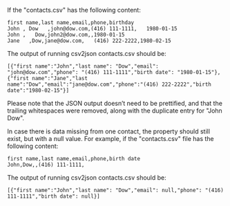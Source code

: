 If the "contacts.csv" has the following content:

```
first name,last name,email,phone,birthday
John , Dow   ,john@dow.com,(416) 111-1111,   1980-01-15
John ,   Dow,john2@dow.com,,1980-01-15
Jane   ,Dow,jane@dow.com,   (416) 222-2222,1980-02-15
```
The output of running csv2json contacts.csv should be:

`[{"first name":"John","last name": "Dow","email": "john@dow.com","phone": "(416) 111-1111","birth date": "1980-01-15"},{"first name":"Jane","last name":"Dow","email":"jane@dow.com","phone":"(416) 222-2222","birth date":"1980-02-15"}]`

Please note that the JSON output doesn’t need to be prettified, and that the trailing whitespaces were removed, along with the duplicate entry for "John Dow".

In case there is data missing from one contact, the property should still exist, but with a null value. For example, if the "contacts.csv" file has the following content:

```
first name,last name,email,phone,birth date
John,Dow,,(416) 111-1111,
```
The output of running csv2json contacts.csv should be:

 `[{"first name":"John","last name": "Dow","email": null,"phone": "(416) 111-1111","birth date": null}]`